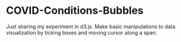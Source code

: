 # COVID-Conditions-Bubbles

Just sharing my experiment in d3.js. Make basic manipulations to data visualization by ticking boxes and moving cursor along a span.
